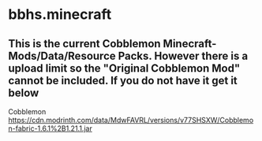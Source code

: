 # bbhs.minecraft
This is the current Cobblemon Minecraft-Mods/Data/Resource Packs.
However there is a upload limit so the "Original Cobblemon Mod" cannot be included. If you do not have it get it below
----------------------------------------------------------------------------------------------------------------------
Cobblemon  https://cdn.modrinth.com/data/MdwFAVRL/versions/v77SHSXW/Cobblemon-fabric-1.6.1%2B1.21.1.jar
